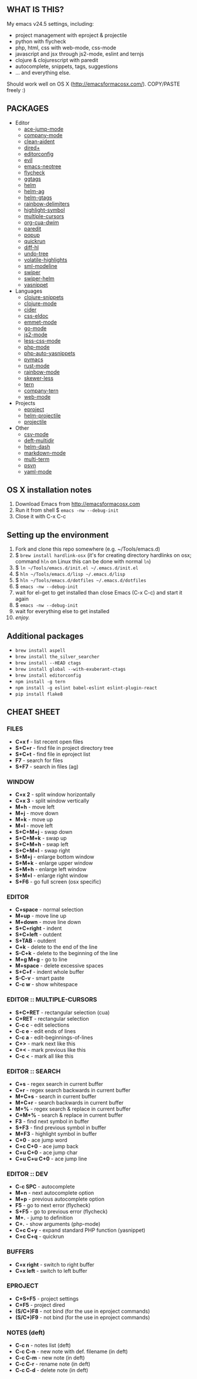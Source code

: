 WHAT IS THIS?
-------------
My emacs v24.5 settings, including:

* project management with eproject & projectile
* python with flycheck
* php, html, css with web-mode, css-mode
* javascript and jsx through js2-mode, eslint and ternjs
* clojure & clojurescript with paredit
* autocomplete, snippets, tags, suggestions
* ... and everything else.

Should work well on OS X (http://emacsformacosx.com/). COPY/PASTE freely :)

PACKAGES
--------
* Editor
  * [ace-jump-mode](https://github.com/winterTTr/ace-jump-mode)
  * [company-mode](http://company-mode.github.io)
  * [clean-aident](http://www.emacswiki.org/emacs/CleanAutoIndent)
  * [dired+](http://www.emacswiki.org/emacs/dired+.el)
  * [editorconfig](https://github.com/editorconfig/editorconfig-emacs)
  * [evil](http://www.emacswiki.org/emacs/Evil)
  * [emacs-neotree](https://github.com/jaypei/emacs-neotree)
  * [flycheck](http://www.flycheck.org)
  * [ggtags](https://github.com/leoliu/ggtags)
  * [helm](https://github.com/emacs-helm/helm)
  * [helm-ag](https://github.com/syohex/emacs-helm-ag)
  * [helm-gtags](https://github.com/syohex/emacs-helm-gtags)
  * [rainbow-delimiters](https://github.com/Fanael/rainbow-delimiters)
  * [highlight-symbol](https://github.com/nschum/highlight-symbol.el)
  * [multiple-cursors](https://github.com/magnars/multiple-cursors.el)
  * [org-cua-dwim](https://github.com/mlf176f2/org-cua-dwim.el)
  * [paredit](http://emacswiki.org/emacs/ParEdit)
  * [popup](https://github.com/auto-complete/popup-el)
  * [quickrun](https://github.com/syohex/emacs-quickrun)
  * [diff-hl](https://github.com/dgutov/diff-hl)
  * [undo-tree](http://www.dr-qubit.org/emacs.php#undo-tree)
  * [volatile-highlights](http://www.emacswiki.org/emacs/VolatileHighlights)
  * [sml-modeline](http://www.emacswiki.org/emacs/SmlModeLine)
  * [swiper](https://github.com/abo-abo/swiper)
  * [swiper-helm](https://github.com/abo-abo/swiper-helm)
  * [yasnippet](https://github.com/capitaomorte/yasnippet)
* Languages
  * [clojure-snippets](https://github.com/swannodette/clojure-snippets)
  * [clojure-mode](https://github.com/clojure-emacs/clojure-mode)
  * [cider](https://github.com/clojure-emacs/cider)
  * [css-eldoc](https://github.com/zenozeng/css-eldoc)
  * [emmet-mode](https://github.com/smihica/emmet-mode)
  * [go-mode](https://github.com/dominikh/go-mode.el)
  * [js2-mode](https://github.com/mooz/js2-mode)
  * [less-css-mode](https://github.com/purcell/less-css-mode)
  * [php-mode](https://github.com/ejmr/php-mode)
  * [php-auto-yasnippets](https://github.com/ejmr/php-auto-yasnippets)
  * [pymacs](https://github.com/pinard/Pymacs)
  * [rust-mode](https://github.com/rust-lang/rust-mode)
  * [rainbow-mode](https://julien.danjou.info/projects/emacs-packages#rainbow-mode)
  * [skewer-less](https://github.com/purcell/skewer-less)
  * [tern](http://ternjs.net)
  * [company-tern](https://github.com/proofit404/company-tern)
  * [web-mode](http://web-mode.org)
* Projects
  * [eproject](https://github.com/gabrielelanaro/eproject)
  * [helm-projectile](http://tuhdo.github.io/helm-projectile.html)
  * [projectile](https://github.com/bbatsov/projectile)
* Other
  * [csv-mode](http://www.emacswiki.org/emacs/CsvMode)
  * [deft-multidir](https://github.com/dsevilla/deft-multidir)
  * [helm-dash](https://github.com/areina/helm-dash)
  * [markdown-mode](http://jblevins.org/projects/markdown-mode/)
  * [multi-term](http://www.emacswiki.org/emacs/MultiTerm)
  * [psvn](http://www.xsteve.at/prg/emacs/psvn.el)
  * [yaml-mode](https://github.com/yoshiki/yaml-mode)


OS X installation notes
------------------------
1. Download Emacs from http://emacsformacosx.com
2. Run it from shell $ `emacs -nw --debug-init`
3. Close it with C-x C-c

## Setting up the environment ##

1. Fork and clone this repo somewhere (e.g. ~/Tools/emacs.d)
2. $ `brew install hardlink-osx` (it's for creating directory hardlinks on osx; command `hln` on Linux this can be done with normal `ln`)
3. $ `ln ~/Tools/emacs.d/init.el ~/.emacs.d/init.el`
4. $ `hln ~/Tools/emacs.d/lisp ~/.emacs.d/lisp`
5. $ `hln ~/Tools/emacs.d/dotfiles ~/.emacs.d/dotfiles`
6. $ `emacs -nw --debug-init`
7. wait for el-get to get installed than close Emacs (C-x C-c) and start it again
8. $ `emacs -nw --debug-init`
9. wait for everything else to get installed
10. _enjoy._

## Additional packages ##

* `brew install aspell`
* `brew install the_silver_searcher`
* `brew install --HEAD ctags`
* `brew install global --with-exuberant-ctags`
* `brew install editorconfig`
* `npm install -g tern`
* `npm install -g eslint babel-eslint eslint-plugin-react`
* `pip install flake8`


CHEAT SHEET
------------

### FILES ###
* **C+x f** - list recent open files
* **S+C+r** - find file in project directory tree
* **S+C+t** - find file in eproject list
* **F7**    - search for files
* **S+F7**  - search in files (ag)


### WINDOW ###
* **C+x 2**   - split window horizontally
* **C+x 3**   - split window vertically
* **M+h**     - move left
* **M+j**     - move down
* **M+k**     - move up
* **M+l**     - move left
* **S+C+M+j** - swap down
* **S+C+M+k** - swap up
* **S+C+M+h** - swap left
* **S+C+M+l** - swap right
* **S+M+j**   - enlarge bottom window
* **S+M+k**   - enlarge upper window
* **S+M+h**   - enlarge left window
* **S+M+l**   - enlarge right window
* **S+F6**    - go full screen (osx specific)


### EDITOR ###
* **C+space**   - normal selection
* **M+up**      - move line up
* **M+down**    - move line down
* **S+C+right** - indent
* **S+C+left**  - outdent
* **S+TAB**     - outdent
* **C+k**       - delete to the end of the line
* **S-C+k**     - delete to the beginning of the line
* **M+g M+g**   - go to line
* **M+space**   - delete excessive spaces
* **S+C+f**     - indent whole buffer
* **S-C-v**     - smart paste
* **C-c w**     - show whitespace


### EDITOR :: MULTIPLE-CURSORS ###
* **S+C+RET**   - rectangular selection (cua)
* **C+RET**     - rectangular selection
* **C-c c**     - edit selections
* **C-c e**     - edit ends of lines
* **C-c a**     - edit-beginnings-of-lines
* **C+>**       - mark next like this
* **C+<**       - mark previous like this
* **C-c <**     - mark all like this


### EDITOR :: SEARCH ###
* **C+s**         - regex search in current buffer
* **C+r**         - regex search backwards in current buffer
* **M+C+s**       - search in current buffer
* **M+C+r**       - search backwards in current buffer
* **M+%**         - regex search & replace in current buffer
* **C+M+%**       - search & replace in current buffer
* **F3**          - find next symbol in buffer
* **S+F3**        - find previous symbol in buffer
* **M+F3**        - highlight symbol in buffer
* **C+0**         - ace jump word
* **C+c C+0**     - ace jump back
* **C+u C+0**     - ace jump char
* **C+u C+u C+0** - ace jump line


### EDITOR :: DEV ###
* **C-c SPC** - autocomplete
* **M+n**     - next autocomplete option
* **M+p**     - previous autocomplete option
* **F5**      - go to next error (flycheck)
* **S+F5**    - go to previous error (flycheck)
* **M+.**     - jump to definition
* **C+.**     - show arguments (php-mode)
* **C+c C+y** - expand standard PHP function (yasnippet)
* **C+c C+q** - quickrun


### BUFFERS ###
* **C+x right** - switch to right buffer
* **C+x left**  - switch to left buffer


### EPROJECT ###
* **C+S+F5**    - project settings
* **C+F5**      - project dired
* **(S/C+)F8**  - not bind (for the use in eproject commands)
* **(S/C+)F9**  - not bind (for the use in eproject commands)


### NOTES (deft) ###
* **C-c n**   - notes list (deft)
* **C-c C-n** - new note with def. filename (in deft)
* **C-c C-m** - new note (in deft)
* **C-c C-r** - rename note (in deft)
* **C-c C-d** - delete note (in deft)
